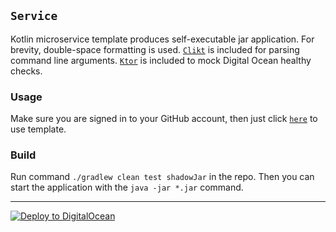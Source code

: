 ## `Service`

Kotlin microservice template produces self-executable jar application. For brevity, double-space
formatting is used. [`Clikt`](https://ajalt.github.io/clikt/whyclikt/) is included for parsing
command line arguments. [`Ktor`](https://ktor.io/) is included to mock Digital Ocean healthy checks.

### Usage

Make sure you are signed in to your GitHub account, then just click [`here`](https://github.com/demidko/service/generate) to use template.

### Build

Run command `./gradlew clean test shadowJar` in the repo. Then you can start the application with the `java -jar *.jar` command.

___

[![Deploy to DigitalOcean](https://www.deploytodo.com/do-btn-blue.svg)](https://cloud.digitalocean.com/apps/new?repo=https://github.com/demidko/service/tree/main)  



